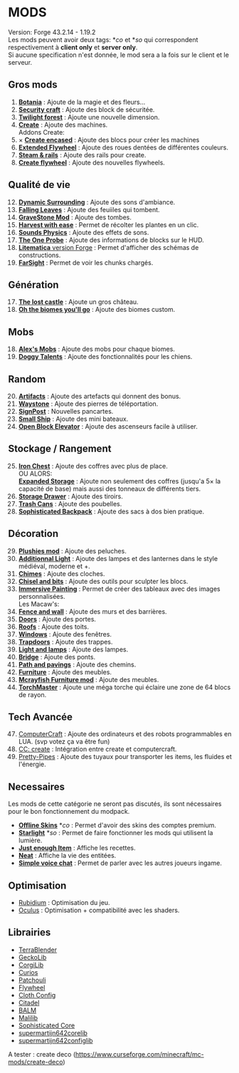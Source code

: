 # MODS
Version: Forge 43.2.14 - 1.19.2  
Les mods peuvent avoir deux tags: **co* et **so* qui correspondent respectivement à **client only** et **server only**.  
Si aucune specification n'est donnée, le mod sera a la fois sur le client et le serveur.
  
## Gros mods
1. [**Botania**](https://modrinth.com/mod/botania) : Ajoute de la magie et des fleurs...
2. [**Security craft**](https://www.curseforge.com/minecraft/mc-mods/security-craft) : Ajoute des block de sécuritée. 
3. [**Twilight forest**](https://www.curseforge.com/minecraft/mc-mods/the-twilight-forest) : Ajoute une nouvelle dimension.
4. [**Create**](https://modrinth.com/mod/create) : Ajoute des machines.  
Addons Create:    
5. × [**Create encased**](https://modrinth.com/mod/create-encased) : Ajoute des blocs pour créer les machines  
6. [**Extended Flywheel**](https://modrinth.com/mod/extended-cogwheels) : Ajoute des roues dentées de différentes couleurs.  
7. [**Steam & rails**](https://modrinth.com/mod/create-steam-n-rails) : Ajoute des rails pour create.  
8. [**Create flywheel**](https://modrinth.com/mod/extended-flywheels) : Ajoute des nouvelles flywheels.  

## Qualité de vie
12. [**Dynamic Surrounding**](https://www.curseforge.com/minecraft/mc-mods/dynamic-surrounding-resurrected) : Ajoute des sons d'ambiance.
13. [**Falling Leaves**](https://www.curseforge.com/minecraft/mc-mods/falling-leaves-forge) : Ajoute des feuiiles qui tombent.
14. [**GraveStone Mod**](https://www.curseforge.com/minecraft/mc-mods/gravestone-mod) : Ajoute des tombes.
15. [**Harvest with ease**](https://www.curseforge.com/minecraft/mc-mods/harvest-with-ease) : Permet de récolter les plantes en un clic.
16. [**Sounds Physics**](https://www.curseforge.com/minecraft/mc-mods/sound-physics-remastered) : Ajoute des effets de sons.
50. [**The One Probe**](https://modrinth.com/mod/the-one-probe) : Ajoute des informations de blocks sur le HUD.
53. [**Litematica** version Forge](https://github.com/ThinkingStudios/Litematica-Forge) : Permet d'afficher des schémas de constructions.
54. [**FarSight**](https://www.curseforge.com/minecraft/mc-mods/farsight) : Permet de voir les chunks chargés.

## Génération
17. [**The lost castle**](https://www.curseforge.com/minecraft/mc-mods/the-lost-castle) : Ajoute un gros château.
46. [**Oh the biomes you'll go**](https://modrinth.com/mod/biomesyougo) : Ajoute des biomes custom.

## Mobs
18. [**Alex's Mobs**](https://www.curseforge.com/minecraft/mc-mods/alexs-mobs) : Ajoute des mobs pour chaque biomes.
19. [**Doggy Talents**](https://www.curseforge.com/minecraft/mc-mods/doggy-talents) : Ajoute des fonctionnalités pour les chiens.

## Random
20. [**Artifacts**](https://modrinth.com/mod/artifacts) : Ajoute des artefacts qui donnent des bonus.
21. [**Waystone**](https://www.curseforge.com/minecraft/mc-mods/waystones) : Ajoute des pierres de téléportation.
22. [**SignPost**](https://www.curseforge.com/minecraft/mc-mods/signpost) : Nouvelles pancartes.
23. [**Small Ship**](https://www.curseforge.com/minecraft/mc-mods/small-ships) : Ajoute des mini bateaux. 
24. [**Open Block Elevator**](https://www.curseforge.com/minecraft/mc-mods/openblocks-elevator) : Ajoute des ascenseurs facile à utiliser.

## Stockage / Rangement
25. [**Iron Chest**](https://www.curseforge.com/minecraft/mc-mods/iron-chests) : Ajoute des coffres avec plus de place.  
  OU ALORS:   
  [**Expanded Storage**](https://modrinth.com/mod/artifacts) : Ajoute non seulement des coffres (jusqu'a 5× la capacité de base) mais aussi des tonneaux de différents tiers.
26. [**Storage Drawer**](https://www.curseforge.com/minecraft/mc-mods/storage-drawers) : Ajoute des tiroirs.
27. [**Trash Cans**](https://www.curseforge.com/minecraft/mc-mods/trash-cans) : Ajoute des poubelles.
28. [**Sophisticated Backpack**](https://www.curseforge.com/minecraft/mc-mods/sophisticated-backpacks) : Ajoute des sacs à dos bien pratique.

## Décoration
29. [**Plushies mod**](https://www.curseforge.com/minecraft/mc-mods/plushie-mod) : Ajoute des peluches.
30. [**Additionnal Light**](https://www.curseforge.com/minecraft/mc-mods/additional-lights) : Ajoute des lampes et des lanternes dans le style médiéval, moderne et +.
31. [**Chimes**](https://www.curseforge.com/minecraft/mc-mods/chimes) : Ajoute des cloches.
32. [**Chisel and bits**](https://www.curseforge.com/minecraft/mc-mods/chisels-bits) : Ajoute des outils pour sculpter les blocs.
33. [**Immersive Painting**](https://modrinth.com/mod/immersive-paintings) : Permet de créer des tableaux avec des images personnalisées.  
Les Macaw's:  
34. [**Fence and wall**](https://www.curseforge.com/minecraft/mc-mods/macaws-fences-and-walls) : Ajoute des murs et des barrières.  
35. [**Doors**](https://www.curseforge.com/minecraft/mc-mods/macaws-doors) : Ajoute des portes.  
36. [**Roofs**](https://www.curseforge.com/minecraft/mc-mods/macaws-roofs) : Ajoute des toits.  
37. [**Windows**](https://www.curseforge.com/minecraft/mc-mods/macaws-windows) : Ajoute des fenêtres.  
38. [**Trapdoors**](https://www.curseforge.com/minecraft/mc-mods/macaws-trapdoors) : Ajoute des trappes.   
39. [**Light and lamps**](https://www.curseforge.com/minecraft/mc-mods/macaws-lights-and-lamps) : Ajoute des lampes.  
40. [**Bridge**](https://www.curseforge.com/minecraft/mc-mods/macaws-bridges) : Ajoute des ponts.  
41. [**Path and pavings**](https://www.curseforge.com/minecraft/mc-mods/macaws-paths-and-pavings) : Ajoute des chemins.  
42. [**Furniture**](https://www.curseforge.com/minecraft/mc-mods/macaws-furniture) : Ajoute des meubles.
43. [**Mcrayfish Furniture mod**](https://www.curseforge.com/minecraft/mc-mods/mrcrayfish-furniture-mod) : Ajoute des meubles.
51. [**TorchMaster**](https://modrinth.com/mod/torchmaster) : Ajoute une méga torche qui éclaire une zone de 64 blocs de rayon.


## Tech Avancée
47. [ComputerCraft](https://modrinth.com/mod/cc-tweaked) : Ajoute des ordinateurs et des robots programmables en LUA. (svp votez ça va être fun)
48. [CC: create](https://modrinth.com/mod/cccbridge) : Intégration entre create et computercraft.
52. [Pretty-Pipes](https://modrinth.com/mod/pretty-pipes) : Ajoute des tuyaux pour transporter les items, les fluides et l'énergie.

## Necessaires
Les mods de cette catégorie ne seront pas discutés, ils sont nécessaires pour le bon fonctionnement du modpack.
- [**Offline Skins**](https://www.curseforge.com/minecraft/mc-mods/offlineskins) **co* : Permet d'avoir des skins des comptes premium.
- [**Starlight**](https://www.curseforge.com/minecraft/mc-mods/starlight-forge) **so* : Permet de faire fonctionner les mods qui utilisent la lumière.
- [**Just enough Item**](https://www.curseforge.com/minecraft/mc-mods/jei) : Affiche les recettes.
- [**Neat**](https://www.curseforge.com/minecraft/mc-mods/neat) : Affiche la vie des entitées.
- [**Simple voice chat**](https://modrinth.com/plugin/simple-voice-chat) : Permet de parler avec les autres joueurs ingame.

## Optimisation
- [Rubidium](https://www.curseforge.com/minecraft/mc-mods/rubidium) : Optimisation du jeu.
- [Oculus](https://www.curseforge.com/minecraft/mc-mods/oculus) : Optimisation + compatibilité avec les shaders.

## Librairies
- [TerraBlender](https://modrinth.com/mod/biomesyougo)
- [GeckoLib](https://modrinth.com/mod/geckolib)
- [CorgiLib](https://modrinth.com/mod/corgilib)
- [Curios](https://www.curseforge.com/minecraft/mc-mods/curios)
- [Patchouli](https://modrinth.com/mod/patchouli)
- [Flywheel](https://modrinth.com/mod/flywheel)
- [Cloth Config](https://modrinth.com/mod/cloth-config)
- [Citadel](https://www.curseforge.com/minecraft/mc-mods/citadel)
- [BALM](https://www.curseforge.com/minecraft/mc-mods/balm)
- [Malilib](https://github.com/ThinkingStudios/MaLiLib-Forge)
- [Sophisticated Core](https://www.curseforge.com/minecraft/mc-mods/sophisticated-core)
- [supermartijn642corelib](https://www.curseforge.com/minecraft/mc-mods/supermartijn642s-core-lib)
- [supermartijn642configlib](https://www.curseforge.com/minecraft/mc-mods/supermartijn642s-config-lib)


A tester : create deco (https://www.curseforge.com/minecraft/mc-mods/create-deco)